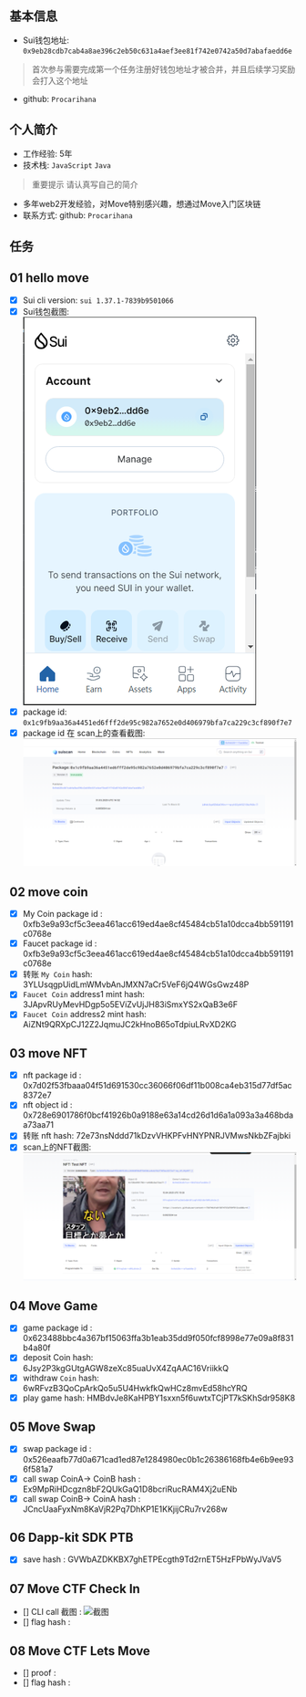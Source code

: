 ## 基本信息
- Sui钱包地址: `0x9eb28cdb7cab4a8ae396c2eb50c631a4aef3ee81f742e0742a50d7abafaedd6e`
> 首次参与需要完成第一个任务注册好钱包地址才被合并，并且后续学习奖励会打入这个地址
- github: `Procarihana`

## 个人简介
- 工作经验: 5年
- 技术栈: `JavaScript` `Java`
> 重要提示 请认真写自己的简介
- 多年web2开发经验，对Move特别感兴趣，想通过Move入门区块链
- 联系方式: github: `Procarihana` 

## 任务

##   01 hello move  
- [x] Sui cli version: `sui 1.37.1-7839b9501066`
- [x] Sui钱包截图: ![Sui钱包截图](./images/package.png)
- [x] package id: `0x1c9fb9aa36a4451ed6fff2de95c982a7652e0d406979bfa7ca229c3cf890f7e7`
- [x] package id 在 scan上的查看截图:![Scan截图](./images/task1.png)

##   02 move coin
- [x] My Coin package id : 0xfb3e9a93cf5c3eea461acc619ed4ae8cf45484cb51a10dcca4bb591191c0768e
- [x] Faucet package id : 0xfb3e9a93cf5c3eea461acc619ed4ae8cf45484cb51a10dcca4bb591191c0768e
- [x] 转账 `My Coin` hash: 3YLUsqgpUidLmWMvbAnJMXN7aCr5VeF6jQ4WGsGwz48P
- [x] `Faucet Coin` address1 mint hash: 3JApvRUyMevHDgp5o5EViZvUjJH83iSmxYS2xQaB3e6F
- [x] `Faucet Coin` address2 mint hash: AiZNt9QRXpCJ12Z2JqmuJC2kHnoB65oTdpiuLRvXD2KG

##   03 move NFT
- [x] nft package id : 0x7d02f53fbaaa04f51d691530cc36066f06df11b008ca4eb315d77df5ac8372e7
- [x] nft object id : 0x728e6901786f0bcf41926b0a9188e63a14cd26d1d6a1a093a3a468bdaa73aa71
- [x] 转账 nft  hash:  72e73nsNddd71kDzvVHKPFvHNYPNRJVMwsNkbZFajbki
- [x] scan上的NFT截图:![Scan截图](./images/myNft.png)

##   04 Move Game
- [x] game package id : 0x623488bbc4a367bf15063ffa3b1eab35dd9f050fcf8998e77e09a8f831b4a80f
- [x] deposit Coin hash: 6Jsy2P3kgGUtgAGW8zeXc85uaUvX4ZqAAC16VriikkQ
- [x] withdraw `Coin` hash: 6wRFvzB3QoCpArkQo5u5U4HwkfkQwHCz8mvEd58hcYRQ
- [x] play game hash: HMBdvJe8KaHPBY1sxxn5f6uwtxTCjPT7kSKhSdr958K8

##   05 Move Swap
- [x] swap package id : 0x526eaafb77d0a671cad1ed87e1284980ec0b1c26386168fb4e6b9ee936f581a7
- [x] call swap CoinA-> CoinB  hash : Ex9MpRiHDcgzn8bF2QUkGaQ1D8bcriRucRAM4Xj2uENb
- [x] call swap CoinB-> CoinA  hash : JCncUaaFyxNm8KaVjR2Pq7DhKP1E1KKjijCRu7rv268w

##   06 Dapp-kit SDK PTB
- [x] save hash : GVWbAZDKKBX7ghETPEcgth9Td2rnET5HzFPbWyJVaV5

##   07 Move CTF Check In
- [] CLI call 截图 : ![截图](./images/你的图片地址)
- [] flag hash :

##   08 Move CTF Lets Move
- [] proof : 
- [] flag hash :

